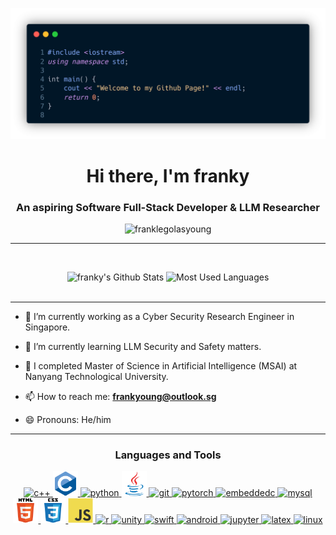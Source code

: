 <!-- ## Hi.
I'm fine. Thank you, and you? -->


![Banner](wallpaper.png)
<h1 align="center">Hi there, I'm franky</h1>
<h3 align="center">An aspiring Software Full-Stack Developer & LLM Researcher</h3>
<p align="center"> <img src="https://komarev.com/ghpvc/?username=franklegolasyoung&label=Profile%20views&base=3097&color=blue&style=for-the-badge" alt="franklegolasyoung" /> </p>

---
<br>

<p align="center">
<!-- <a href="https://git.io/streak-stats"><img src="https://streak-stats.demolab.com?user=franklegolasyoung&theme=nightowl" alt="GitHub Streak" /></a> -->
<!-- <img src="wallpaper2.png" alt="Banner"> -->
<!-- 
<p align="center"> -->
<!-- <img align="center" src="https://github-readme-streak-stats.herokuapp.com?user=franklegolasyoung&theme=tokyonight&show_icons=true" alt="Streak Stats" width="60%"> -->
<!-- <br><br> -->
<img src="https://github-readme-stats-shash-b.vercel.app/api?username=franklegolasyoung&show_icons=true&count_private=true&theme=material-palenight" alt="franky's Github Stats" width="59.5%">
<img src="https://github-readme-stats-shash-b.vercel.app/api/top-langs?username=franklegolasyoung&show_icons=true&theme=material-palenight&layout=compact&langs_count=8" alt="Most Used Languages" width="39.3%">
<br><br>
</p>

<!-- <p><h3 align="center">Best repositories</h3></p>

<p align="center">
<a href="https://github.com/shashwatb14/TaskTastic"> <img src="https://github-readme-stats-shash-b.vercel.app/api/pin/?username=shashwatb14&repo=TaskTastic&show_icons=true&bg_color=030d22&title_color=ff2e97&icon_color=0ef3ff&text_color=ffd400&border_color=ff2e97&show_owner=true" alt="TaskTastic" width="49.5%"> </a>
<a href="https://github.com/shashwatb14/web50-search"> <img src="https://github-readme-stats-shash-b.vercel.app/api/pin/?username=shashwatb14&repo=web50-search&show_icons=true&bg_color=030d22&title_color=ff2e97&icon_color=0ef3ff&text_color=ffd400&border_color=ff2e97&show_owner=true" alt="web50-search" width="49.5%"> </a>
</p> -->

---

- 🔭 I’m currently working as a Cyber Security Research Engineer in Singapore.

- 🌱 I’m currently learning LLM Security and Safety matters.
<!-- - 👯 I’m looking to collaborate on ...
- 🤔 I’m looking for help with ...-->
- 💬 I completed Master of Science in Artificial Intelligence (MSAI) at Nanyang Technological University.

- 📫 How to reach me: **frankyoung@outlook.sg**

- 😄 Pronouns: He/him

---

<!-- <h3 align="center">Connect with me</h3>
<p align="center">
    <a href="https://linkedin.com/in/shashwatbhandari" target="blank"><img align="center" src="https://raw.githubusercontent.com/rahuldkjain/github-profile-readme-generator/master/src/images/icons/Social/linked-in-alt.svg" alt="shashwatbhandari" height="30" width="40" /></a>
    <a href="https://www.youtube.com/c/shashwatb" target="blank"><img align="center" src="https://raw.githubusercontent.com/rahuldkjain/github-profile-readme-generator/master/src/images/icons/Social/youtube.svg" alt="shashwatb" height="30" width="40" /></a>
    <a href="https://www.hackerrank.com/novas004" target="blank"><img align="center" src="https://raw.githubusercontent.com/rahuldkjain/github-profile-readme-generator/master/src/images/icons/Social/hackerrank.svg" alt="novas004" height="30" width="40" /></a>
    <a href="https://www.leetcode.com/novas004" target="blank"><img align="center" src="https://raw.githubusercontent.com/rahuldkjain/github-profile-readme-generator/master/src/images/icons/Social/leet-code.svg" alt="novas004" height="30" width="40" /></a>
</p> -->
<!-- 
--- -->

<h3 align="center">Languages and Tools</h3>
<p align="center">
<a href="https://cplusplus.com/" target="_blank" rel="noreferrer"> <img src="https://cdn.jsdelivr.net/gh/devicons/devicon/icons/cplusplus/cplusplus-original.svg" alt="c++" width="40" height="40"/> </a>
<a href="https://www.cprogramming.com/" target="_blank" rel="noreferrer"> <img src="https://raw.githubusercontent.com/devicons/devicon/master/icons/c/c-original.svg" alt="c" width="40" height="40"/> </a>
<a href="https://www.python.org" target="_blank" rel="noreferrer"> <img src="https://cdn.jsdelivr.net/gh/devicons/devicon/icons/python/python-original.svg" alt="python" width="40" height="40"/> </a>
<a href="https://www.java.com" target="_blank" rel="noreferrer"> <img src="https://raw.githubusercontent.com/devicons/devicon/master/icons/java/java-original.svg" alt="java" width="40" height="40"/> </a>
<a href="https://git-scm.com/" target="_blank" rel="noreferrer"> <img src="https://www.vectorlogo.zone/logos/git-scm/git-scm-icon.svg" alt="git" width="40" height="40"/> </a>
<a href="https://pytorch.org/" target="_blank" rel="noreferrer"> <img src="https://cdn.jsdelivr.net/gh/devicons/devicon/icons/pytorch/pytorch-original.svg" alt="pytorch" width="40" height="40"/> </a>
<!-- <a href="https://learn.microsoft.com/en-us/dotnet/csharp/" target="_blank" rel="noreferrer"> <img src="https://cdn.jsdelivr.net/gh/devicons/devicon/icons/csharp/csharp-original.svg" alt="csharp" width="40" height="40"/> </a> -->
<a href="https://en.wikipedia.org/wiki/Embedded_C" target="_blank" rel="noreferrer"> <img src="https://cdn.jsdelivr.net/gh/devicons/devicon/icons/embeddedc/embeddedc-original.svg" alt="embeddedc" width="40" height="40"/> </a>
<a href="https://www.mysql.com/" target="_blank" rel="noreferrer"> <img src="https://cdn.jsdelivr.net/gh/devicons/devicon/icons/mysql/mysql-original.svg" alt="mysql" width="40" height="40"/> </a>
<a href="https://www.w3.org/html/" target="_blank" rel="noreferrer"> <img src="https://raw.githubusercontent.com/devicons/devicon/master/icons/html5/html5-original-wordmark.svg" alt="html5" width="40" height="40"/> </a>
<a href="https://www.w3schools.com/css/" target="_blank" rel="noreferrer"> <img src="https://raw.githubusercontent.com/devicons/devicon/master/icons/css3/css3-original-wordmark.svg" alt="css3" width="40" height="40"/> </a> 
<a href="https://developer.mozilla.org/en-US/docs/Web/JavaScript" target="_blank" rel="noreferrer"> <img src="https://raw.githubusercontent.com/devicons/devicon/master/icons/javascript/javascript-original.svg" alt="javascript" width="40" height="40"/> </a>
<a href="https://www.r-project.org/" target="_blank" rel="noreferrer"> <img src="https://cdn.jsdelivr.net/gh/devicons/devicon/icons/r/r-original.svg" alt="r" width="40" height="40"/> </a>
<a href="https://unity.com/" target="_blank" rel="noreferrer"> <img src="https://www.vectorlogo.zone/logos/unity3d/unity3d-icon.svg" alt="unity" width="40" height="40"/> </a>
<a href="https://developer.apple.com/swift/" target="_blank" rel="noreferrer"> <img src="https://cdn.jsdelivr.net/gh/devicons/devicon/icons/swift/swift-original.svg" alt="swift" width="40" height="40"/> </a>
<a href="https://developer.android.com/" target="_blank" rel="noreferrer"> <img src="https://cdn.jsdelivr.net/gh/devicons/devicon/icons/androidstudio/androidstudio-original.svg" alt="android" width="40" height="40"/> </a>
<a href="https://jupyter.org/" target="_blank" rel="noreferrer"> <img src="https://cdn.jsdelivr.net/gh/devicons/devicon/icons/jupyter/jupyter-original.svg" alt="jupyter" width="40" height="40"/> </a>
<a href="https://www.latex-project.org/" target="_blank" rel="noreferrer"> <img src="https://cdn.jsdelivr.net/gh/devicons/devicon/icons/latex/latex-original.svg" alt="latex" width="40" height="40"/> </a>
<a href="https://www.linux.org/" target="_blank" rel="noreferrer"> <img src="https://cdn.jsdelivr.net/gh/devicons/devicon/icons/linux/linux-original.svg" alt="linux" width="40" height="40"/> </a>
</p>

